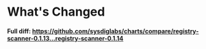# What's Changed


#### Full diff: https://github.com/sysdiglabs/charts/compare/registry-scanner-0.1.13...registry-scanner-0.1.14
